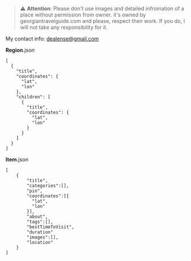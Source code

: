 > :warning: **Attention**: Please don't use images and detailed infromation of a place without permission from owner. it's owned by georgiantravelguide.com and please, respect their work. If you do, I will not take any responsibility for it.

My contact info: dealense@gmail.com

**Region**.json
```
[
  {
    "title",
    "coordinates": {
      "lat",
      "lon"
    },
    "children": [
      {
        "title",
        "coordinates": {
          "lat",
          "lon"
        }
      }
    ]
  }
]
```

**Item**.json
```
[
    {
        "title",
        "categories":[],
        "pin",
        "coordinates":[{
          "lat",
          "lon"
        }],
        "about",
        "tags":[],
        "bestTimeToVisit",
        "duration"
        "images":[],
        "location"
    }
]
```
